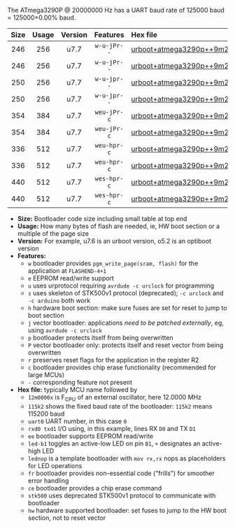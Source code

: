 The ATmega3290P @ 20000000 Hz has a UART baud rate of 125000 baud = 125000+0.00% baud.

|Size|Usage|Version|Features|Hex file|
|:-:|:-:|:-:|:-:|:--|
|246|256|u7.7|`w-u-jPr--`|[urboot+atmega3290p++9m2160x+++57k6_uart0_rxe0_txe1_led+b7.hex](https://raw.githubusercontent.com/stefanrueger/urboot.hex/main/mcus/atmega3290p/external_oscillator/fcpu++9m2160_Hz/br+++57k6_bps/urboot+atmega3290p++9m2160x+++57k6_uart0_rxe0_txe1_led+b7.hex)|
|246|256|u7.7|`w-u-jPr--`|[urboot+atmega3290p++9m2160x+++57k6_uart0_rxe0_txe1_lednop.hex](https://raw.githubusercontent.com/stefanrueger/urboot.hex/main/mcus/atmega3290p/external_oscillator/fcpu++9m2160_Hz/br+++57k6_bps/urboot+atmega3290p++9m2160x+++57k6_uart0_rxe0_txe1_lednop.hex)|
|250|256|u7.7|`w-u-jpr--`|[urboot+atmega3290p++9m2160x+++57k6_uart0_rxe0_txe1_led+b7_fr.hex](https://raw.githubusercontent.com/stefanrueger/urboot.hex/main/mcus/atmega3290p/external_oscillator/fcpu++9m2160_Hz/br+++57k6_bps/urboot+atmega3290p++9m2160x+++57k6_uart0_rxe0_txe1_led+b7_fr.hex)|
|250|256|u7.7|`w-u-jpr--`|[urboot+atmega3290p++9m2160x+++57k6_uart0_rxe0_txe1_lednop_fr.hex](https://raw.githubusercontent.com/stefanrueger/urboot.hex/main/mcus/atmega3290p/external_oscillator/fcpu++9m2160_Hz/br+++57k6_bps/urboot+atmega3290p++9m2160x+++57k6_uart0_rxe0_txe1_lednop_fr.hex)|
|354|384|u7.7|`weu-jPr-c`|[urboot+atmega3290p++9m2160x+++57k6_uart0_rxe0_txe1_ee_led+b7_fr_ce.hex](https://raw.githubusercontent.com/stefanrueger/urboot.hex/main/mcus/atmega3290p/external_oscillator/fcpu++9m2160_Hz/br+++57k6_bps/urboot+atmega3290p++9m2160x+++57k6_uart0_rxe0_txe1_ee_led+b7_fr_ce.hex)|
|354|384|u7.7|`weu-jPr-c`|[urboot+atmega3290p++9m2160x+++57k6_uart0_rxe0_txe1_ee_lednop_fr_ce.hex](https://raw.githubusercontent.com/stefanrueger/urboot.hex/main/mcus/atmega3290p/external_oscillator/fcpu++9m2160_Hz/br+++57k6_bps/urboot+atmega3290p++9m2160x+++57k6_uart0_rxe0_txe1_ee_lednop_fr_ce.hex)|
|336|512|u7.7|`weu-hpr-c`|[urboot+atmega3290p++9m2160x+++57k6_uart0_rxe0_txe1_ee_led+b7_fr_ce_hw.hex](https://raw.githubusercontent.com/stefanrueger/urboot.hex/main/mcus/atmega3290p/external_oscillator/fcpu++9m2160_Hz/br+++57k6_bps/urboot+atmega3290p++9m2160x+++57k6_uart0_rxe0_txe1_ee_led+b7_fr_ce_hw.hex)|
|336|512|u7.7|`weu-hpr-c`|[urboot+atmega3290p++9m2160x+++57k6_uart0_rxe0_txe1_ee_lednop_fr_ce_hw.hex](https://raw.githubusercontent.com/stefanrueger/urboot.hex/main/mcus/atmega3290p/external_oscillator/fcpu++9m2160_Hz/br+++57k6_bps/urboot+atmega3290p++9m2160x+++57k6_uart0_rxe0_txe1_ee_lednop_fr_ce_hw.hex)|
|440|512|u7.7|`wes-hpr-c`|[urboot+atmega3290p++9m2160x+++57k6_uart0_rxe0_txe1_ee_led+b7_fr_ce_stk500_hw.hex](https://raw.githubusercontent.com/stefanrueger/urboot.hex/main/mcus/atmega3290p/external_oscillator/fcpu++9m2160_Hz/br+++57k6_bps/urboot+atmega3290p++9m2160x+++57k6_uart0_rxe0_txe1_ee_led+b7_fr_ce_stk500_hw.hex)|
|440|512|u7.7|`wes-hpr-c`|[urboot+atmega3290p++9m2160x+++57k6_uart0_rxe0_txe1_ee_lednop_fr_ce_stk500_hw.hex](https://raw.githubusercontent.com/stefanrueger/urboot.hex/main/mcus/atmega3290p/external_oscillator/fcpu++9m2160_Hz/br+++57k6_bps/urboot+atmega3290p++9m2160x+++57k6_uart0_rxe0_txe1_ee_lednop_fr_ce_stk500_hw.hex)|

- **Size:** Bootloader code size including small table at top end
- **Usage:** How many bytes of flash are needed, ie, HW boot section or a multiple of the page size
- **Version:** For example, u7.6 is an urboot version, o5.2 is an optiboot version
- **Features:**
  + `w` bootloader provides `pgm_write_page(sram, flash)` for the application at `FLASHEND-4+1`
  + `e` EEPROM read/write support
  + `u` uses urprotocol requiring `avrdude -c urclock` for programming
  + `s` uses skeleton of STK500v1 protocol (deprecated); `-c urclock` and `-c arduino` both work
  + `h` hardware boot section: make sure fuses are set for reset to jump to boot section
  + `j` vector bootloader: applications *need to be patched externally*, eg, using `avrdude -c urclock`
  + `p` bootloader protects itself from being overwritten
  + `P` vector bootloader only: protects itself and reset vector from being overwritten
  + `r` preserves reset flags for the application in the register R2
  + `c` bootloader provides chip erase functionality (recommended for large MCUs)
  + `-` corresponding feature not present
- **Hex file:** typically MCU name followed by
  + `12m0000x` is F<sub>CPU</sub> of an external oscillator, here 12.0000 MHz
  + `115k2` shows the fixed baud rate of the bootloader: `115k2` means 115200 baud
  + `uart0` UART number, in this case `0`
  + `rxd0 txd1` I/O using, in this example, lines RX `D0` and TX `D1`
  + `ee` bootloader supports EEPROM read/write
  + `led-b1` toggles an active-low LED on pin `B1`, `+` designates an active-high LED
  + `lednop` is a template bootloader with `mov rx,rx` nops as placeholders for LED operations
  + `fr` bootloader provides non-essential code ("frills") for smoother error handling
  + `ce` bootloader provides a chip erase command
  + `stk500` uses deprecated STK500v1 protocol to communicate with bootloader
  + `hw` hardware supported bootloader: set fuses to jump to the HW boot section, not to reset vector
